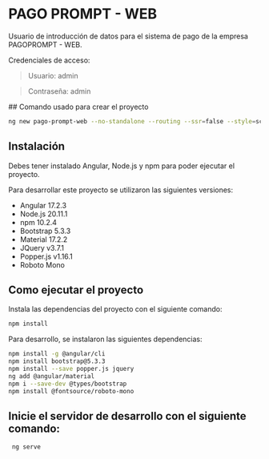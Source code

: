 # PAGO PROMPT - WEB

Usuario de introducción de datos para el sistema de pago de la empresa PAGOPROMPT - WEB.

Credenciales de acceso:
> Usuario: admin

> Contraseña: admin


## Comando usado para crear el proyecto

```bash
ng new pago-prompt-web --no-standalone --routing --ssr=false --style=scss
````

## Instalación

Debes tener instalado Angular, Node.js y npm para poder ejecutar el proyecto.

Para desarrollar este proyecto se utilizaron las siguientes versiones:

- Angular 17.2.3
- Node.js 20.11.1
- npm 10.2.4
- Bootstrap 5.3.3
- Material 17.2.2
- JQuery v3.7.1
- Popper.js v1.16.1
- Roboto Mono


## Como ejecutar el proyecto

Instala las dependencias del proyecto con el siguiente comando:

```bash
npm install
```

Para desarrollo, se instalaron las siguientes dependencias:

```bash
npm install -g @angular/cli
npm install bootstrap@5.3.3
npm install --save popper.js jquery
ng add @angular/material
npm i --save-dev @types/bootstrap
npm install @fontsource/roboto-mono
```


## Inicie el servidor de desarrollo con el siguiente comando:

```bash
 ng serve
 ```